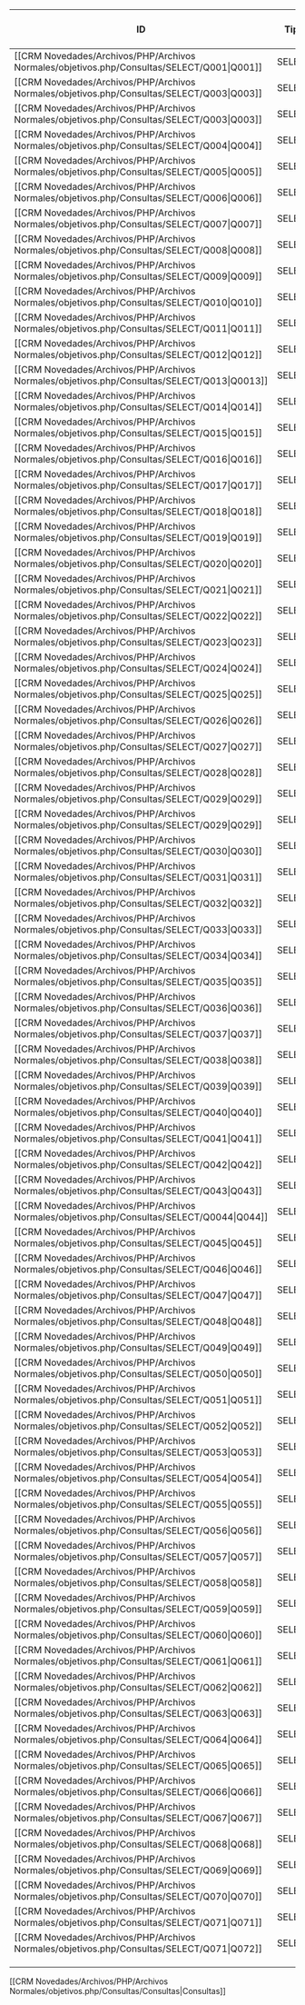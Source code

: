 
| ID<br>                                                                                      | Tipo   | Archivo Origen                                                                                    | Modulo Funcional | Base de Datos | Tablas Afectadas | Joins | Objetivo | Impacto | Observacion |
| ------------------------------------------------------------------------------------------- | ------ | ------------------------------------------------------------------------------------------------- | ---------------- | ------------- | ---------------- | ----- | -------- | ------- | ----------- |
| [[CRM Novedades/Archivos/PHP/Archivos Normales/objetivos.php/Consultas/SELECT/Q001\|Q001]]  | SELECT | [[CRM Novedades/Archivos/PHP/Archivos Normales/objetivos.php/Consultas/Consultas\|objetivos.php]] |                  |               |                  | -     |          | Lectura |             |
| [[CRM Novedades/Archivos/PHP/Archivos Normales/objetivos.php/Consultas/SELECT/Q003\|Q003]]  | SELECT | [[CRM Novedades/Archivos/PHP/Archivos Normales/objetivos.php/Consultas/Consultas\|objetivos.php]] |                  |               |                  | -     |          | Lectura |             |
| [[CRM Novedades/Archivos/PHP/Archivos Normales/objetivos.php/Consultas/SELECT/Q003\|Q003]]  | SELECT | [[CRM Novedades/Archivos/PHP/Archivos Normales/objetivos.php/Consultas/Consultas\|objetivos.php]] |                  |               |                  | -     |          | Lectura |             |
| [[CRM Novedades/Archivos/PHP/Archivos Normales/objetivos.php/Consultas/SELECT/Q004\|Q004]]  | SELECT | [[CRM Novedades/Archivos/PHP/Archivos Normales/objetivos.php/Consultas/Consultas\|objetivos.php]] |                  |               |                  | -     |          | Lectura |             |
| [[CRM Novedades/Archivos/PHP/Archivos Normales/objetivos.php/Consultas/SELECT/Q005\|Q005]]  | SELECT | [[CRM Novedades/Archivos/PHP/Archivos Normales/objetivos.php/Consultas/Consultas\|objetivos.php]] |                  |               |                  | -     |          | Lectura |             |
| [[CRM Novedades/Archivos/PHP/Archivos Normales/objetivos.php/Consultas/SELECT/Q006\|Q006]]  | SELECT | [[CRM Novedades/Archivos/PHP/Archivos Normales/objetivos.php/Consultas/Consultas\|objetivos.php]] |                  |               |                  | -     |          | Lectura |             |
| [[CRM Novedades/Archivos/PHP/Archivos Normales/objetivos.php/Consultas/SELECT/Q007\|Q007]]  | SELECT | [[CRM Novedades/Archivos/PHP/Archivos Normales/objetivos.php/Consultas/Consultas\|objetivos.php]] |                  |               |                  | -     |          | Lectura |             |
| [[CRM Novedades/Archivos/PHP/Archivos Normales/objetivos.php/Consultas/SELECT/Q008\|Q008]]  | SELECT | [[CRM Novedades/Archivos/PHP/Archivos Normales/objetivos.php/Consultas/Consultas\|objetivos.php]] |                  |               |                  | -     |          | Lectura |             |
| [[CRM Novedades/Archivos/PHP/Archivos Normales/objetivos.php/Consultas/SELECT/Q009\|Q009]]  | SELECT | [[CRM Novedades/Archivos/PHP/Archivos Normales/objetivos.php/Consultas/Consultas\|objetivos.php]] |                  |               |                  | -     |          | Lectura |             |
| [[CRM Novedades/Archivos/PHP/Archivos Normales/objetivos.php/Consultas/SELECT/Q010\|Q010]]  | SELECT | [[CRM Novedades/Archivos/PHP/Archivos Normales/objetivos.php/Consultas/Consultas\|objetivos.php]] |                  |               |                  | -     |          | Lectura |             |
| [[CRM Novedades/Archivos/PHP/Archivos Normales/objetivos.php/Consultas/SELECT/Q011\|Q011]]  | SELECT | [[CRM Novedades/Archivos/PHP/Archivos Normales/objetivos.php/Consultas/Consultas\|objetivos.php]] |                  |               |                  | -     |          | Lectura |             |
| [[CRM Novedades/Archivos/PHP/Archivos Normales/objetivos.php/Consultas/SELECT/Q012\|Q012]]  | SELECT | [[CRM Novedades/Archivos/PHP/Archivos Normales/objetivos.php/Consultas/Consultas\|objetivos.php]] |                  |               |                  | -     |          | Lectura |             |
| [[CRM Novedades/Archivos/PHP/Archivos Normales/objetivos.php/Consultas/SELECT/Q013\|Q0013]] | SELECT | [[CRM Novedades/Archivos/PHP/Archivos Normales/objetivos.php/Consultas/Consultas\|objetivos.php]] |                  |               |                  | -     |          | Lectura |             |
| [[CRM Novedades/Archivos/PHP/Archivos Normales/objetivos.php/Consultas/SELECT/Q014\|Q014]]  | SELECT | [[CRM Novedades/Archivos/PHP/Archivos Normales/objetivos.php/Consultas/Consultas\|objetivos.php]] |                  |               |                  | -     |          | Lectura |             |
| [[CRM Novedades/Archivos/PHP/Archivos Normales/objetivos.php/Consultas/SELECT/Q015\|Q015]]  | SELECT | [[CRM Novedades/Archivos/PHP/Archivos Normales/objetivos.php/Consultas/Consultas\|objetivos.php]] |                  |               |                  | -     |          | Lectura |             |
| [[CRM Novedades/Archivos/PHP/Archivos Normales/objetivos.php/Consultas/SELECT/Q016\|Q016]]  | SELECT | [[CRM Novedades/Archivos/PHP/Archivos Normales/objetivos.php/Consultas/Consultas\|objetivos.php]] |                  |               |                  | -     |          | Lectura |             |
| [[CRM Novedades/Archivos/PHP/Archivos Normales/objetivos.php/Consultas/SELECT/Q017\|Q017]]  | SELECT | [[CRM Novedades/Archivos/PHP/Archivos Normales/objetivos.php/Consultas/Consultas\|objetivos.php]] |                  |               |                  | -     |          | Lectura |             |
| [[CRM Novedades/Archivos/PHP/Archivos Normales/objetivos.php/Consultas/SELECT/Q018\|Q018]]  | SELECT | [[CRM Novedades/Archivos/PHP/Archivos Normales/objetivos.php/Consultas/Consultas\|objetivos.php]] |                  |               |                  | -     |          | Lectura |             |
| [[CRM Novedades/Archivos/PHP/Archivos Normales/objetivos.php/Consultas/SELECT/Q019\|Q019]]  | SELECT | [[CRM Novedades/Archivos/PHP/Archivos Normales/objetivos.php/Consultas/Consultas\|objetivos.php]] |                  |               |                  | -     |          | Lectura |             |
| [[CRM Novedades/Archivos/PHP/Archivos Normales/objetivos.php/Consultas/SELECT/Q020\|Q020]]  | SELECT | [[CRM Novedades/Archivos/PHP/Archivos Normales/objetivos.php/Consultas/Consultas\|objetivos.php]] |                  |               |                  | -     |          | Lectura |             |
| [[CRM Novedades/Archivos/PHP/Archivos Normales/objetivos.php/Consultas/SELECT/Q021\|Q021]]  | SELECT | [[CRM Novedades/Archivos/PHP/Archivos Normales/objetivos.php/Consultas/Consultas\|objetivos.php]] |                  |               |                  | -     |          | Lectura |             |
| [[CRM Novedades/Archivos/PHP/Archivos Normales/objetivos.php/Consultas/SELECT/Q022\|Q022]]  | SELECT | [[CRM Novedades/Archivos/PHP/Archivos Normales/objetivos.php/Consultas/Consultas\|objetivos.php]] |                  |               |                  | -     |          | Lectura |             |
| [[CRM Novedades/Archivos/PHP/Archivos Normales/objetivos.php/Consultas/SELECT/Q023\|Q023]]  | SELECT | [[CRM Novedades/Archivos/PHP/Archivos Normales/objetivos.php/Consultas/Consultas\|objetivos.php]] |                  |               |                  | -     |          | Lectura |             |
| [[CRM Novedades/Archivos/PHP/Archivos Normales/objetivos.php/Consultas/SELECT/Q024\|Q024]]  | SELECT | [[CRM Novedades/Archivos/PHP/Archivos Normales/objetivos.php/Consultas/Consultas\|objetivos.php]] |                  |               |                  | -     |          | Lectura |             |
| [[CRM Novedades/Archivos/PHP/Archivos Normales/objetivos.php/Consultas/SELECT/Q025\|Q025]]  | SELECT | [[CRM Novedades/Archivos/PHP/Archivos Normales/objetivos.php/Consultas/Consultas\|objetivos.php]] |                  |               |                  | -     |          | Lectura |             |
| [[CRM Novedades/Archivos/PHP/Archivos Normales/objetivos.php/Consultas/SELECT/Q026\|Q026]]  | SELECT | [[CRM Novedades/Archivos/PHP/Archivos Normales/objetivos.php/Consultas/Consultas\|objetivos.php]] |                  |               |                  | -     |          | Lectura |             |
| [[CRM Novedades/Archivos/PHP/Archivos Normales/objetivos.php/Consultas/SELECT/Q027\|Q027]]  | SELECT | [[CRM Novedades/Archivos/PHP/Archivos Normales/objetivos.php/Consultas/Consultas\|objetivos.php]] |                  |               |                  | -     |          | Lectura |             |
| [[CRM Novedades/Archivos/PHP/Archivos Normales/objetivos.php/Consultas/SELECT/Q028\|Q028]]  | SELECT | [[CRM Novedades/Archivos/PHP/Archivos Normales/objetivos.php/Consultas/Consultas\|objetivos.php]] |                  |               |                  | -     |          | Lectura |             |
| [[CRM Novedades/Archivos/PHP/Archivos Normales/objetivos.php/Consultas/SELECT/Q029\|Q029]]  | SELECT | [[CRM Novedades/Archivos/PHP/Archivos Normales/objetivos.php/Consultas/Consultas\|objetivos.php]] |                  |               |                  | -     |          | Lectura |             |
| [[CRM Novedades/Archivos/PHP/Archivos Normales/objetivos.php/Consultas/SELECT/Q029\|Q029]]  | SELECT | [[CRM Novedades/Archivos/PHP/Archivos Normales/objetivos.php/Consultas/Consultas\|objetivos.php]] |                  |               |                  | -     |          | Lectura |             |
| [[CRM Novedades/Archivos/PHP/Archivos Normales/objetivos.php/Consultas/SELECT/Q030\|Q030]]  | SELECT | [[CRM Novedades/Archivos/PHP/Archivos Normales/objetivos.php/Consultas/Consultas\|objetivos.php]] |                  |               |                  | -     |          | Lectura |             |
| [[CRM Novedades/Archivos/PHP/Archivos Normales/objetivos.php/Consultas/SELECT/Q031\|Q031]]  | SELECT | [[CRM Novedades/Archivos/PHP/Archivos Normales/objetivos.php/Consultas/Consultas\|objetivos.php]] |                  |               |                  | -     |          | Lectura |             |
| [[CRM Novedades/Archivos/PHP/Archivos Normales/objetivos.php/Consultas/SELECT/Q032\|Q032]]  | SELECT | [[CRM Novedades/Archivos/PHP/Archivos Normales/objetivos.php/Consultas/Consultas\|objetivos.php]] |                  |               |                  | -     |          | Lectura |             |
| [[CRM Novedades/Archivos/PHP/Archivos Normales/objetivos.php/Consultas/SELECT/Q033\|Q033]]  | SELECT | [[CRM Novedades/Archivos/PHP/Archivos Normales/objetivos.php/Consultas/Consultas\|objetivos.php]] |                  |               |                  | -     |          | Lectura |             |
| [[CRM Novedades/Archivos/PHP/Archivos Normales/objetivos.php/Consultas/SELECT/Q034\|Q034]]  | SELECT | [[CRM Novedades/Archivos/PHP/Archivos Normales/objetivos.php/Consultas/Consultas\|objetivos.php]] |                  |               |                  | -     |          | Lectura |             |
| [[CRM Novedades/Archivos/PHP/Archivos Normales/objetivos.php/Consultas/SELECT/Q035\|Q035]]  | SELECT | [[CRM Novedades/Archivos/PHP/Archivos Normales/objetivos.php/Consultas/Consultas\|objetivos.php]] |                  |               |                  | -     |          | Lectura |             |
| [[CRM Novedades/Archivos/PHP/Archivos Normales/objetivos.php/Consultas/SELECT/Q036\|Q036]]  | SELECT | [[CRM Novedades/Archivos/PHP/Archivos Normales/objetivos.php/Consultas/Consultas\|objetivos.php]] |                  |               |                  | -     |          | Lectura |             |
| [[CRM Novedades/Archivos/PHP/Archivos Normales/objetivos.php/Consultas/SELECT/Q037\|Q037]]  | SELECT | [[CRM Novedades/Archivos/PHP/Archivos Normales/objetivos.php/Consultas/Consultas\|objetivos.php]] |                  |               |                  | -     |          | Lectura |             |
| [[CRM Novedades/Archivos/PHP/Archivos Normales/objetivos.php/Consultas/SELECT/Q038\|Q038]]  | SELECT | [[CRM Novedades/Archivos/PHP/Archivos Normales/objetivos.php/Consultas/Consultas\|objetivos.php]] |                  |               |                  | -     |          | Lectura |             |
| [[CRM Novedades/Archivos/PHP/Archivos Normales/objetivos.php/Consultas/SELECT/Q039\|Q039]]  | SELECT | [[CRM Novedades/Archivos/PHP/Archivos Normales/objetivos.php/Consultas/Consultas\|objetivos.php]] |                  |               |                  | -     |          | Lectura |             |
| [[CRM Novedades/Archivos/PHP/Archivos Normales/objetivos.php/Consultas/SELECT/Q040\|Q040]]  | SELECT | [[CRM Novedades/Archivos/PHP/Archivos Normales/objetivos.php/Consultas/Consultas\|objetivos.php]] |                  |               |                  | -     |          | Lectura |             |
| [[CRM Novedades/Archivos/PHP/Archivos Normales/objetivos.php/Consultas/SELECT/Q041\|Q041]]  | SELECT | [[CRM Novedades/Archivos/PHP/Archivos Normales/objetivos.php/Consultas/Consultas\|objetivos.php]] |                  |               |                  | -     |          | Lectura |             |
| [[CRM Novedades/Archivos/PHP/Archivos Normales/objetivos.php/Consultas/SELECT/Q042\|Q042]]  | SELECT | [[CRM Novedades/Archivos/PHP/Archivos Normales/objetivos.php/Consultas/Consultas\|objetivos.php]] |                  |               |                  | -     |          | Lectura |             |
| [[CRM Novedades/Archivos/PHP/Archivos Normales/objetivos.php/Consultas/SELECT/Q043\|Q043]]  | SELECT | [[CRM Novedades/Archivos/PHP/Archivos Normales/objetivos.php/Consultas/Consultas\|objetivos.php]] |                  |               |                  | -     |          | Lectura |             |
| [[CRM Novedades/Archivos/PHP/Archivos Normales/objetivos.php/Consultas/SELECT/Q0044\|Q044]] | SELECT | [[CRM Novedades/Archivos/PHP/Archivos Normales/objetivos.php/Consultas/Consultas\|objetivos.php]] |                  |               |                  | -     |          | Lectura |             |
| [[CRM Novedades/Archivos/PHP/Archivos Normales/objetivos.php/Consultas/SELECT/Q045\|Q045]]  | SELECT | [[CRM Novedades/Archivos/PHP/Archivos Normales/objetivos.php/Consultas/Consultas\|objetivos.php]] |                  |               |                  | -     |          | Lectura |             |
| [[CRM Novedades/Archivos/PHP/Archivos Normales/objetivos.php/Consultas/SELECT/Q046\|Q046]]  | SELECT | [[CRM Novedades/Archivos/PHP/Archivos Normales/objetivos.php/Consultas/Consultas\|objetivos.php]] |                  |               |                  | -     |          | Lectura |             |
| [[CRM Novedades/Archivos/PHP/Archivos Normales/objetivos.php/Consultas/SELECT/Q047\|Q047]]  | SELECT | [[CRM Novedades/Archivos/PHP/Archivos Normales/objetivos.php/Consultas/Consultas\|objetivos.php]] |                  |               |                  | -     |          | Lectura |             |
| [[CRM Novedades/Archivos/PHP/Archivos Normales/objetivos.php/Consultas/SELECT/Q048\|Q048]]  | SELECT | [[CRM Novedades/Archivos/PHP/Archivos Normales/objetivos.php/Consultas/Consultas\|objetivos.php]] |                  |               |                  | -     |          | Lectura |             |
| [[CRM Novedades/Archivos/PHP/Archivos Normales/objetivos.php/Consultas/SELECT/Q049\|Q049]]  | SELECT | [[CRM Novedades/Archivos/PHP/Archivos Normales/objetivos.php/Consultas/Consultas\|objetivos.php]] |                  |               |                  | -     |          | Lectura |             |
| [[CRM Novedades/Archivos/PHP/Archivos Normales/objetivos.php/Consultas/SELECT/Q050\|Q050]]  | SELECT | [[CRM Novedades/Archivos/PHP/Archivos Normales/objetivos.php/Consultas/Consultas\|objetivos.php]] |                  |               |                  | -     |          | Lectura |             |
| [[CRM Novedades/Archivos/PHP/Archivos Normales/objetivos.php/Consultas/SELECT/Q051\|Q051]]  | SELECT | [[CRM Novedades/Archivos/PHP/Archivos Normales/objetivos.php/Consultas/Consultas\|objetivos.php]] |                  |               |                  | -     |          | Lectura |             |
| [[CRM Novedades/Archivos/PHP/Archivos Normales/objetivos.php/Consultas/SELECT/Q052\|Q052]]  | SELECT | [[CRM Novedades/Archivos/PHP/Archivos Normales/objetivos.php/Consultas/Consultas\|objetivos.php]] |                  |               |                  | -     |          | Lectura |             |
| [[CRM Novedades/Archivos/PHP/Archivos Normales/objetivos.php/Consultas/SELECT/Q053\|Q053]]  | SELECT | [[CRM Novedades/Archivos/PHP/Archivos Normales/objetivos.php/Consultas/Consultas\|objetivos.php]] |                  |               |                  | -     |          | Lectura |             |
| [[CRM Novedades/Archivos/PHP/Archivos Normales/objetivos.php/Consultas/SELECT/Q054\|Q054]]  | SELECT | [[CRM Novedades/Archivos/PHP/Archivos Normales/objetivos.php/Consultas/Consultas\|objetivos.php]] |                  |               |                  | -     |          | Lectura |             |
| [[CRM Novedades/Archivos/PHP/Archivos Normales/objetivos.php/Consultas/SELECT/Q055\|Q055]]  | SELECT | [[CRM Novedades/Archivos/PHP/Archivos Normales/objetivos.php/Consultas/Consultas\|objetivos.php]] |                  |               |                  | -     |          | Lectura |             |
| [[CRM Novedades/Archivos/PHP/Archivos Normales/objetivos.php/Consultas/SELECT/Q056\|Q056]]  | SELECT | [[CRM Novedades/Archivos/PHP/Archivos Normales/objetivos.php/Consultas/Consultas\|objetivos.php]] |                  |               |                  | -     |          | Lectura |             |
| [[CRM Novedades/Archivos/PHP/Archivos Normales/objetivos.php/Consultas/SELECT/Q057\|Q057]]  | SELECT | [[CRM Novedades/Archivos/PHP/Archivos Normales/objetivos.php/Consultas/Consultas\|objetivos.php]] |                  |               |                  | -     |          | Lectura |             |
| [[CRM Novedades/Archivos/PHP/Archivos Normales/objetivos.php/Consultas/SELECT/Q058\|Q058]]  | SELECT | [[CRM Novedades/Archivos/PHP/Archivos Normales/objetivos.php/Consultas/Consultas\|objetivos.php]] |                  |               |                  | -     |          | Lectura |             |
| [[CRM Novedades/Archivos/PHP/Archivos Normales/objetivos.php/Consultas/SELECT/Q059\|Q059]]  | SELECT | [[CRM Novedades/Archivos/PHP/Archivos Normales/objetivos.php/Consultas/Consultas\|objetivos.php]] |                  |               |                  | -     |          | Lectura |             |
| [[CRM Novedades/Archivos/PHP/Archivos Normales/objetivos.php/Consultas/SELECT/Q060\|Q060]]  | SELECT | [[CRM Novedades/Archivos/PHP/Archivos Normales/objetivos.php/Consultas/Consultas\|objetivos.php]] |                  |               |                  | -     |          | Lectura |             |
| [[CRM Novedades/Archivos/PHP/Archivos Normales/objetivos.php/Consultas/SELECT/Q061\|Q061]]  | SELECT | [[CRM Novedades/Archivos/PHP/Archivos Normales/objetivos.php/Consultas/Consultas\|objetivos.php]] |                  |               |                  | -     |          | Lectura |             |
| [[CRM Novedades/Archivos/PHP/Archivos Normales/objetivos.php/Consultas/SELECT/Q062\|Q062]]  | SELECT | [[CRM Novedades/Archivos/PHP/Archivos Normales/objetivos.php/Consultas/Consultas\|objetivos.php]] |                  |               |                  | -     |          | Lectura |             |
| [[CRM Novedades/Archivos/PHP/Archivos Normales/objetivos.php/Consultas/SELECT/Q063\|Q063]]  | SELECT | [[CRM Novedades/Archivos/PHP/Archivos Normales/objetivos.php/Consultas/Consultas\|objetivos.php]] |                  |               |                  | -     |          | Lectura |             |
| [[CRM Novedades/Archivos/PHP/Archivos Normales/objetivos.php/Consultas/SELECT/Q064\|Q064]]  | SELECT | [[CRM Novedades/Archivos/PHP/Archivos Normales/objetivos.php/Consultas/Consultas\|objetivos.php]] |                  |               |                  | -     |          | Lectura |             |
| [[CRM Novedades/Archivos/PHP/Archivos Normales/objetivos.php/Consultas/SELECT/Q065\|Q065]]  | SELECT | [[CRM Novedades/Archivos/PHP/Archivos Normales/objetivos.php/Consultas/Consultas\|objetivos.php]] |                  |               |                  | -     |          | Lectura |             |
| [[CRM Novedades/Archivos/PHP/Archivos Normales/objetivos.php/Consultas/SELECT/Q066\|Q066]]  | SELECT | [[CRM Novedades/Archivos/PHP/Archivos Normales/objetivos.php/Consultas/Consultas\|objetivos.php]] |                  |               |                  | -     |          | Lectura |             |
| [[CRM Novedades/Archivos/PHP/Archivos Normales/objetivos.php/Consultas/SELECT/Q067\|Q067]]  | SELECT | [[CRM Novedades/Archivos/PHP/Archivos Normales/objetivos.php/Consultas/Consultas\|objetivos.php]] |                  |               |                  | -     |          | Lectura |             |
| [[CRM Novedades/Archivos/PHP/Archivos Normales/objetivos.php/Consultas/SELECT/Q068\|Q068]]  | SELECT | [[CRM Novedades/Archivos/PHP/Archivos Normales/objetivos.php/Consultas/Consultas\|objetivos.php]] |                  |               |                  | -     |          | Lectura |             |
| [[CRM Novedades/Archivos/PHP/Archivos Normales/objetivos.php/Consultas/SELECT/Q069\|Q069]]  | SELECT | [[CRM Novedades/Archivos/PHP/Archivos Normales/objetivos.php/Consultas/Consultas\|objetivos.php]] |                  |               |                  | -     |          | Lectura |             |
| [[CRM Novedades/Archivos/PHP/Archivos Normales/objetivos.php/Consultas/SELECT/Q070\|Q070]]  | SELECT | [[CRM Novedades/Archivos/PHP/Archivos Normales/objetivos.php/Consultas/Consultas\|objetivos.php]] |                  |               |                  | -     |          | Lectura |             |
| [[CRM Novedades/Archivos/PHP/Archivos Normales/objetivos.php/Consultas/SELECT/Q071\|Q071]]  | SELECT | [[CRM Novedades/Archivos/PHP/Archivos Normales/objetivos.php/Consultas/Consultas\|objetivos.php]] |                  |               |                  | -     |          | Lectura |             |
| [[CRM Novedades/Archivos/PHP/Archivos Normales/objetivos.php/Consultas/SELECT/Q071\|Q072]]  | SELECT | [[CRM Novedades/Archivos/PHP/Archivos Normales/objetivos.php/Consultas/Consultas\|objetivos.php]] |                  |               |                  | -     |          | Lectura |             |
|                                                                                             |        |                                                                                                   |                  |               |                  |       |          |         |             |
|                                                                                             |        |                                                                                                   |                  |               |                  |       |          |         |             |
|                                                                                             |        |                                                                                                   |                  |               |                  |       |          |         |             |

[[CRM Novedades/Archivos/PHP/Archivos Normales/objetivos.php/Consultas/Consultas|Consultas]]